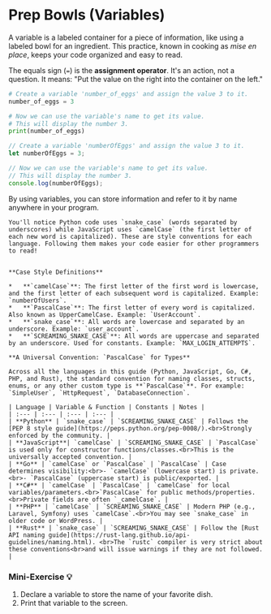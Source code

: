 # Prep Bowls (Variables)

A variable is a labeled container for a piece of information, like using a labeled bowl for an ingredient. This practice, known in cooking as *mise en place*, keeps your code organized and easy to read.

The equals sign (`=`) is the **assignment operator**. It's an action, not a question. It means: "Put the value on the right into the container on the left."

<!-- langtabs-start -->

```python
# Create a variable 'number_of_eggs' and assign the value 3 to it.
number_of_eggs = 3

# Now we can use the variable's name to get its value.
# This will display the number 3.
print(number_of_eggs)
```

```js
// Create a variable 'numberOfEggs' and assign the value 3 to it.
let numberOfEggs = 3;

// Now we can use the variable's name to get its value.
// This will display the number 3.
console.log(numberOfEggs);
```

<!-- langtabs-end -->

By using variables, you can store information and refer to it by name anywhere in your program.

```admonish info title="A Note on Style"
You'll notice Python code uses `snake_case` (words separated by underscores) while JavaScript uses `camelCase` (the first letter of each new word is capitalized). These are style conventions for each language. Following them makes your code easier for other programmers to read!
```

```admonish info title="Summary of Naming Conventions" collapsible=true

**Case Style Definitions**

*   **`camelCase`**: The first letter of the first word is lowercase, and the first letter of each subsequent word is capitalized. Example: `numberOfUsers`.
*   **`PascalCase`**: The first letter of every word is capitalized. Also known as UpperCamelCase. Example: `UserAccount`.
*   **`snake_case`**: All words are lowercase and separated by an underscore. Example: `user_account`.
*   **`SCREAMING_SNAKE_CASE`**: All words are uppercase and separated by an underscore. Used for constants. Example: `MAX_LOGIN_ATTEMPTS`.

**A Universal Convention: `PascalCase` for Types**

Across all the languages in this guide (Python, JavaScript, Go, C#, PHP, and Rust), the standard convention for naming classes, structs, enums, or any other custom type is **`PascalCase`**. For example: `SimpleUser`, `HttpRequest`, `DatabaseConnection`.

| Language | Variable & Function | Constants | Notes |
| :--- | :--- | :--- | :--- |
| **Python** | `snake_case` | `SCREAMING_SNAKE_CASE` | Follows the [PEP 8 style guide](https://peps.python.org/pep-0008/).<br>Strongly enforced by the community. |
| **JavaScript**| `camelCase` | `SCREAMING_SNAKE_CASE` | `PascalCase` is used only for constructor functions/classes.<br>This is the universally accepted convention. |
| **Go** | `camelCase` or `PascalCase` | `PascalCase` | Case determines visibility:<br>- `camelCase` (lowercase start) is private.<br>- `PascalCase` (uppercase start) is public/exported. |
| **C#** | `camelCase` | `PascalCase` | `camelCase` for local variables/parameters.<br>`PascalCase` for public methods/properties.<br>Private fields are often `_camelCase`. |
| **PHP** | `camelCase` | `SCREAMING_SNAKE_CASE` | Modern PHP (e.g., Laravel, Symfony) uses `camelCase`.<br>You may see `snake_case` in older code or WordPress. |
| **Rust** | `snake_case` | `SCREAMING_SNAKE_CASE` | Follow the [Rust API naming guide](https://rust-lang.github.io/api-guidelines/naming.html). <br>The `rustc` compiler is very strict about these conventions<br>and will issue warnings if they are not followed. |
```

### Mini-Exercise 💡

1.  Declare a variable to store the name of your favorite dish.
3.  Print that variable to the screen.
